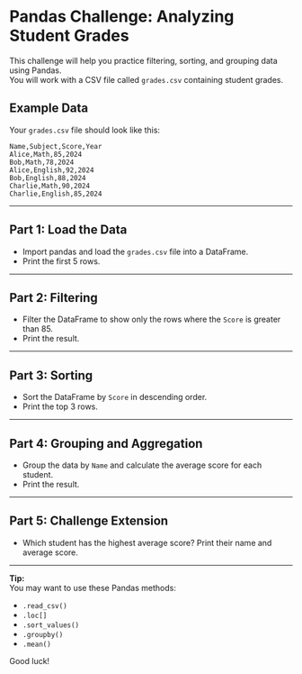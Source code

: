 # Pandas Challenge: Analyzing Student Grades

This challenge will help you practice filtering, sorting, and grouping data using Pandas.  
You will work with a CSV file called `grades.csv` containing student grades.

## Example Data

Your `grades.csv` file should look like this:

```
Name,Subject,Score,Year
Alice,Math,85,2024
Bob,Math,78,2024
Alice,English,92,2024
Bob,English,88,2024
Charlie,Math,90,2024
Charlie,English,85,2024
```

---

## Part 1: Load the Data

- Import pandas and load the `grades.csv` file into a DataFrame.
- Print the first 5 rows.

---

## Part 2: Filtering

- Filter the DataFrame to show only the rows where the `Score` is greater than 85.
- Print the result.

---

## Part 3: Sorting

- Sort the DataFrame by `Score` in descending order.
- Print the top 3 rows.

---

## Part 4: Grouping and Aggregation

- Group the data by `Name` and calculate the average score for each student.
- Print the result.

---

## Part 5: Challenge Extension

- Which student has the highest average score? Print their name and average score.

---

**Tip:**  
You may want to use these Pandas methods:  
- `.read_csv()`  
- `.loc[]`  
- `.sort_values()`  
- `.groupby()`  
- `.mean()`

Good luck!